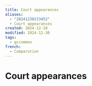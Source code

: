 ```yaml
---
title: Court appearances
aliases:
  - "20241230233452"
  - Court appearances
created: 2024-12-18
modified: 2024-12-30
tags:
  - gccommon
french:
  - Comparution
---
```

# Court appearances
